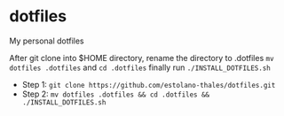# dotfiles
My personal dotfiles

After git clone into $HOME directory, rename the directory to .dotfiles `mv dotfiles .dotfiles`
and `cd .dotfiles` finally run `./INSTALL_DOTFILES.sh`

- Step 1: `git clone https://github.com/estolano-thales/dotfiles.git` 
- Step 2: `mv dotfiles .dotfiles && cd .dotfiles && ./INSTALL_DOTFILES.sh`
